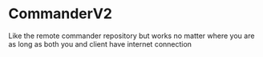 # CommanderV2
Like the remote commander repository but works no matter where you are as long as both you and client have internet connection
